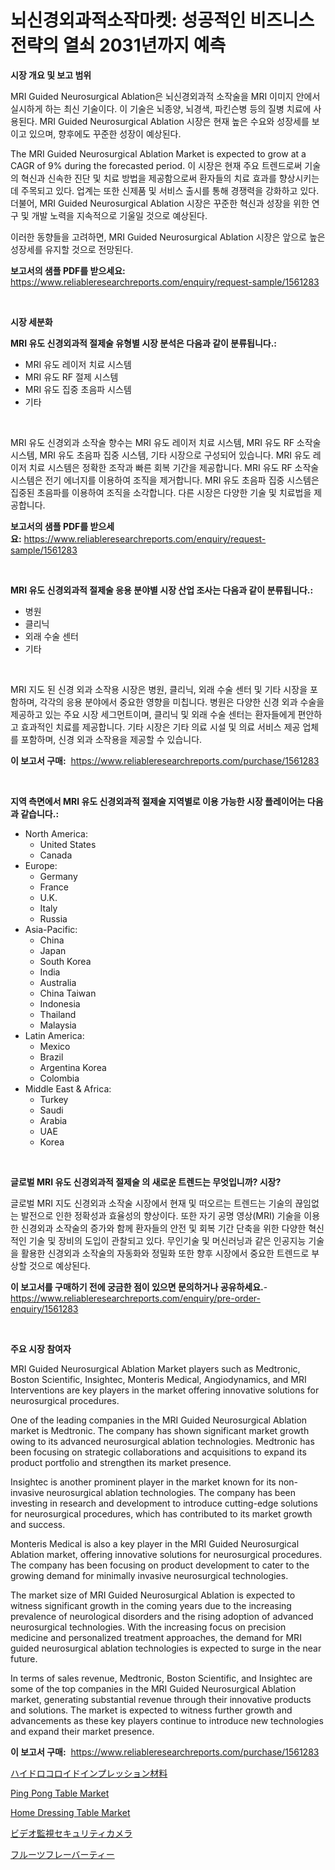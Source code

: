 <p><h1>뇌신경외과적소작마켓: 성공적인 비즈니스 전략의 열쇠 2031년까지 예측</h1></p><p><strong>시장 개요 및 보고 범위</strong></p>
<p><p>MRI Guided Neurosurgical Ablation은 뇌신경외과적 소작술을 MRI 이미지 안에서 실시하게 하는 최신 기술이다. 이 기술은 뇌종양, 뇌경색, 파킨슨병 등의 질병 치료에 사용된다. MRI Guided Neurosurgical Ablation 시장은 현재 높은 수요와 성장세를 보이고 있으며, 향후에도 꾸준한 성장이 예상된다. </p><p>The MRI Guided Neurosurgical Ablation Market is expected to grow at a CAGR of 9% during the forecasted period. 이 시장은 현재 주요 트렌드로써 기술의 혁신과 신속한 진단 및 치료 방법을 제공함으로써 환자들의 치료 효과를 향상시키는 데 주목되고 있다. 업계는 또한 신제품 및 서비스 출시를 통해 경쟁력을 강화하고 있다. 더불어, MRI Guided Neurosurgical Ablation 시장은 꾸준한 혁신과 성장을 위한 연구 및 개발 노력을 지속적으로 기울일 것으로 예상된다. </p><p>이러한 동향들을 고려하면, MRI Guided Neurosurgical Ablation 시장은 앞으로 높은 성장세를 유지할 것으로 전망된다.</p></p>
<p><strong>보고서의 샘플 PDF를 받으세요:</strong> <a href="https://www.reliableresearchreports.com/enquiry/request-sample/1561283">https://www.reliableresearchreports.com/enquiry/request-sample/1561283</a></p>
<p>&nbsp;</p>
<p><strong>시장 세분화</strong></p>
<p><strong>MRI 유도 신경외과적 절제술 유형별 시장 분석은 다음과 같이 분류됩니다.:</strong></p>
<p><ul><li>MRI 유도 레이저 치료 시스템</li><li>MRI 유도 RF 절제 시스템</li><li>MRI 유도 집중 초음파 시스템</li><li>기타</li></ul></p>
<p>&nbsp;</p>
<p><p>MRI 유도 신경외과 소작술 향수는 MRI 유도 레이저 치료 시스템, MRI 유도 RF 소작술 시스템, MRI 유도 초음파 집중 시스템, 기타 시장으로 구성되어 있습니다. MRI 유도 레이저 치료 시스템은 정확한 조작과 빠른 회복 기간을 제공합니다. MRI 유도 RF 소작술 시스템은 전기 에너지를 이용하여 조직을 제거합니다. MRI 유도 초음파 집중 시스템은 집중된 초음파를 이용하여 조직을 소각합니다. 다른 시장은 다양한 기술 및 치료법을 제공합니다.</p></p>
<p><strong>보고서의 샘플 PDF를 받으세요:</strong>&nbsp;<a href="https://www.reliableresearchreports.com/enquiry/request-sample/1561283">https://www.reliableresearchreports.com/enquiry/request-sample/1561283</a></p>
<p>&nbsp;</p>
<p><strong> MRI 유도 신경외과적 절제술 응용 분야별 시장 산업 조사는 다음과 같이 분류됩니다.:</strong></p>
<p><ul><li>병원</li><li>클리닉</li><li>외래 수술 센터</li><li>기타</li></ul></p>
<p>&nbsp;</p>
<p><p>MRI 지도 된 신경 외과 소작용 시장은 병원, 클리닉, 외래 수술 센터 및 기타 시장을 포함하며, 각각의 응용 분야에서 중요한 영향을 미칩니다. 병원은 다양한 신경 외과 수술을 제공하고 있는 주요 시장 세그먼트이며, 클리닉 및 외래 수술 센터는 환자들에게 편안하고 효과적인 치료를 제공합니다. 기타 시장은 기타 의료 시설 및 의료 서비스 제공 업체를 포함하며, 신경 외과 소작용을 제공할 수 있습니다.</p></p>
<p><strong>이 보고서 구매:</strong>&nbsp; <a href="https://www.reliableresearchreports.com/purchase/1561283">https://www.reliableresearchreports.com/purchase/1561283</a></p>
<p>&nbsp;</p>
<p><strong>지역 측면에서 MRI 유도 신경외과적 절제술 지역별로 이용 가능한 시장 플레이어는 다음과 같습니다.:</strong></p>
<p><ul>
    <li>
        North America:
        <ul>
            <li>United States</li>
            <li>Canada</li>
        </ul>
    </li>
    <li>
        Europe:
        <ul>
            <li>Germany</li>
            <li>France</li>
            <li>U.K.</li>
            <li>Italy</li>
            <li>Russia</li>
        </ul>
    </li>
    <li>
        Asia-Pacific:
        <ul>
            <li>China</li>
            <li>Japan</li>
            <li>South Korea</li>
            <li>India</li>
            <li>Australia</li>
            <li>China Taiwan</li>
            <li>Indonesia</li>
            <li>Thailand</li>
            <li>Malaysia</li>
        </ul>
    </li>
    <li>
        Latin America:
        <ul>
            <li>Mexico</li>
            <li>Brazil</li>
            <li>Argentina Korea</li>
            <li>Colombia</li>
        </ul>
    </li>
    <li>
        Middle East & Africa:
        <ul>
            <li>Turkey</li>
            <li>Saudi</li>
            <li>Arabia</li>
            <li>UAE</li>
            <li>Korea</li>
        </ul>
    </li>
    </ul></p>
<p>&nbsp;</p>
<p><strong>글로벌 MRI 유도 신경외과적 절제술 의 새로운 트렌드는 무엇입니까? 시장?</strong></p>
<p><p>글로벌 MRI 지도 신경외과 소작술 시장에서 현재 및 떠오르는 트렌드는 기술의 끊임없는 발전으로 인한 정확성과 효율성의 향상이다. 또한 자기 공명 영상(MRI) 기술을 이용한 신경외과 소작술의 증가와 함께 환자들의 안전 및 회복 기간 단축을 위한 다양한 혁신적인 기술 및 장비의 도입이 관찰되고 있다. 무인기술 및 머신러닝과 같은 인공지능 기술을 활용한 신경외과 소작술의 자동화와 정밀화 또한 향후 시장에서 중요한 트렌드로 부상할 것으로 예상된다.</p></p>
<p><strong>이 보고서를 구매하기 전에 궁금한 점이 있으면 문의하거나 공유하세요.</strong>- <a href="https://www.reliableresearchreports.com/enquiry/pre-order-enquiry/1561283">https://www.reliableresearchreports.com/enquiry/pre-order-enquiry/1561283</a></p>
<p>&nbsp;</p>
<p><strong>주요 시장 참여자</strong></p>
<p><p>MRI Guided Neurosurgical Ablation Market players such as Medtronic, Boston Scientific, Insightec, Monteris Medical, Angiodynamics, and MRI Interventions are key players in the market offering innovative solutions for neurosurgical procedures.</p><p>One of the leading companies in the MRI Guided Neurosurgical Ablation market is Medtronic. The company has shown significant market growth owing to its advanced neurosurgical ablation technologies. Medtronic has been focusing on strategic collaborations and acquisitions to expand its product portfolio and strengthen its market presence.</p><p>Insightec is another prominent player in the market known for its non-invasive neurosurgical ablation technologies. The company has been investing in research and development to introduce cutting-edge solutions for neurosurgical procedures, which has contributed to its market growth and success.</p><p>Monteris Medical is also a key player in the MRI Guided Neurosurgical Ablation market, offering innovative solutions for neurosurgical procedures. The company has been focusing on product development to cater to the growing demand for minimally invasive neurosurgical technologies.</p><p>The market size of MRI Guided Neurosurgical Ablation is expected to witness significant growth in the coming years due to the increasing prevalence of neurological disorders and the rising adoption of advanced neurosurgical technologies. With the increasing focus on precision medicine and personalized treatment approaches, the demand for MRI guided neurosurgical ablation technologies is expected to surge in the near future.</p><p>In terms of sales revenue, Medtronic, Boston Scientific, and Insightec are some of the top companies in the MRI Guided Neurosurgical Ablation market, generating substantial revenue through their innovative products and solutions. The market is expected to witness further growth and advancements as these key players continue to introduce new technologies and expand their market presence.</p></p>
<p><strong>이 보고서 구매:</strong>&nbsp;&nbsp;<a href="https://www.reliableresearchreports.com/purchase/1561283">https://www.reliableresearchreports.com/purchase/1561283</a></p>
<p><p><a href="https://github.com/zjkmgcs938405/Market-Research-Report-List-1/blob/main/97825526721.md">ハイドロコロイドインプレッション材料</a></p><p><a href="https://github.com/luckyshygirl/Market-Research-Report-List-3/blob/main/ping-pong-table-market.md">Ping Pong Table Market</a></p><p><a href="https://github.com/vimar16th/Market-Research-Report-List-3/blob/main/home-dressing-table-market.md">Home Dressing Table Market</a></p><p><a href="https://medium.com/@reyeshowell655/%E3%83%93%E3%83%87%E3%82%AA%E7%9B%A3%E8%A6%96%E3%82%BB%E3%82%AD%E3%83%A5%E3%83%AA%E3%83%86%E3%82%A3%E3%82%AB%E3%83%A1%E3%83%A9%E5%B8%82%E5%A0%B4%E3%81%AE%E6%B4%9E%E5%AF%9F-%E5%B8%82%E5%A0%B4%E5%8B%95%E5%90%91-%E6%88%90%E9%95%B7-%E4%BA%88%E6%B8%AC-2024%E5%B9%B4%E3%81%8B%E3%82%892031%E5%B9%B4-af1e8d1b5de9">ビデオ監視セキュリティカメラ</a></p><p><a href="https://github.com/schmahlson/Market-Research-Report-List-1/blob/main/30230596724.md">フルーツフレーバーティー</a></p></p>
